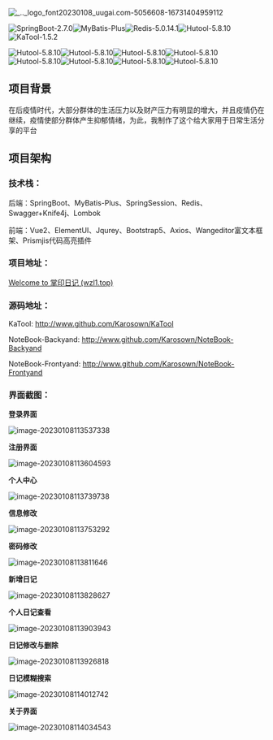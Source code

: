 ![_.._logo_font20230108_uugai.com-5056608-16731404959112](http://7n.cdn.wzl1.top/typora/img/_.._logo_font20230108_uugai.com-5056608-16731404959112.png)

![SpringBoot-2.7.0](https://img.shields.io/badge/SpringBoot-2.7.0-green)![MyBatis-Plus](https://img.shields.io/badge/MyBatisPlus-3.5.1-green)![Redis-5.0.14.1](https://img.shields.io/badge/Redis-5.0.14.1-green)![Hutool-5.8.10](https://img.shields.io/badge/Hutool-5.8.10-green)![KaTool-1.5.2](https://img.shields.io/badge/KaTool-1.5.2-green)

![Hutool-5.8.10](https://img.shields.io/badge/Vue-2.6.14-blue)![Hutool-5.8.10](https://img.shields.io/badge/ElementUI-2.15.12-blue)![Hutool-5.8.10](https://img.shields.io/badge/JQurey-3.6.3-blue)![Hutool-5.8.10](https://img.shields.io/badge/Bootstrap-5.2.3-blue)![Hutool-5.8.10](https://img.shields.io/badge/BootstrapVue-2.23.1-blue)![Hutool-5.8.10](https://img.shields.io/badge/Axios-1.2.1-blue)![Hutool-5.8.10](https://img.shields.io/badge/Wangeditor-5.1.23-blue)![Hutool-5.8.10](https://img.shields.io/badge/Prismjs-1.29.0-blue)

## 项目背景

在后疫情时代，大部分群体的生活压力以及财产压力有明显的增大，并且疫情仍在继续，疫情使部分群体产生抑郁情绪，为此，我制作了这个给大家用于日常生活分享的平台

## 项目架构

### 技术栈：

后端：SpringBoot、MyBatis-Plus、SpringSession、Redis、Swagger+Knife4j、Lombok

前端：Vue2、ElementUI、Jqurey、Bootstrap5、Axios、Wangeditor富文本框架、Prismjis代码高亮插件

### 项目地址：

[Welcome to 掌印日记 (wzl1.top)](http://notebook.wzl1.top/LogReg)

### 源码地址：

KaTool: <a href="http://www.github.com/Karosown/KaTool">http://www.github.com/Karosown/KaTool</a>

NoteBook-Backyand: <a href="http://www.github.com/KarosownNoteBook-Backyand">http://www.github.com/Karosown/NoteBook-Backyand</a>

NoteBook-Frontyand: <a href="http://www.github.com/KarosownNoteBook-Frontyand">http://www.github.com/Karosown/NoteBook-Frontyand</a>

### 界面截图：

**登录界面**

![image-20230108113537338](http://7n.cdn.wzl1.top/typora/img/image-20230108113537338.png)

**注册界面**

![image-20230108113604593](http://7n.cdn.wzl1.top/typora/img/image-20230108113604593.png)

**个人中心**

![image-20230108113739738](http://7n.cdn.wzl1.top/typora/img/image-20230108113739738.png)

**信息修改**

![image-20230108113753292](http://7n.cdn.wzl1.top/typora/img/image-20230108113753292.png)

**密码修改**

![image-20230108113811646](http://7n.cdn.wzl1.top/typora/img/image-20230108113811646.png)

**新增日记**

![image-20230108113828627](http://7n.cdn.wzl1.top/typora/img/image-20230108113828627.png)

**个人日记查看**

![image-20230108113903943](http://7n.cdn.wzl1.top/typora/img/image-20230108113903943.png)

**日记修改与删除**

![image-20230108113926818](http://7n.cdn.wzl1.top/typora/img/image-20230108113926818.png)

**日记模糊搜索**

![image-20230108114012742](http://7n.cdn.wzl1.top/typora/img/image-20230108114012742.png)

**关于界面**

![image-20230108114034543](http://7n.cdn.wzl1.top/typora/img/image-20230108114034543.png)